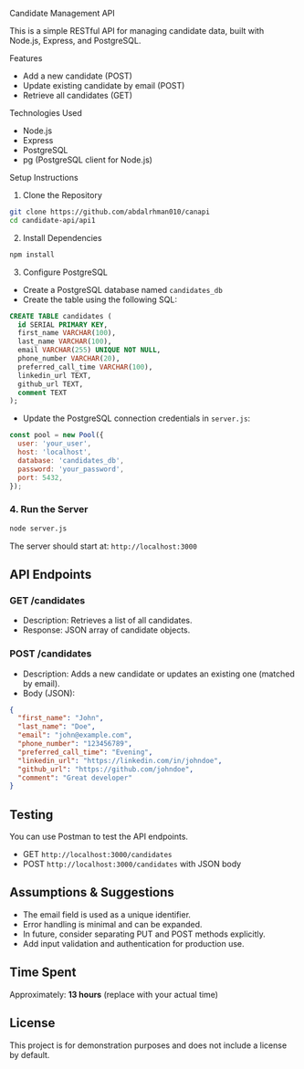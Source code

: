 Candidate Management API

This is a simple RESTful API for managing candidate data, built with Node.js, Express, and PostgreSQL.

Features

- Add a new candidate (POST)
- Update existing candidate by email (POST)
- Retrieve all candidates (GET)

Technologies Used

- Node.js
- Express
- PostgreSQL
- pg (PostgreSQL client for Node.js)

Setup Instructions

1. Clone the Repository

```bash
git clone https://github.com/abdalrhman010/canapi
cd candidate-api/api1
```

2. Install Dependencies

```bash
npm install
```

3. Configure PostgreSQL

- Create a PostgreSQL database named `candidates_db`
- Create the table using the following SQL:

```sql
CREATE TABLE candidates (
  id SERIAL PRIMARY KEY,
  first_name VARCHAR(100),
  last_name VARCHAR(100),
  email VARCHAR(255) UNIQUE NOT NULL,
  phone_number VARCHAR(20),
  preferred_call_time VARCHAR(100),
  linkedin_url TEXT,
  github_url TEXT,
  comment TEXT
);
```

- Update the PostgreSQL connection credentials in `server.js`:

```js
const pool = new Pool({
  user: 'your_user',
  host: 'localhost',
  database: 'candidates_db',
  password: 'your_password',
  port: 5432,
});
```

### 4. Run the Server

```bash
node server.js
```

The server should start at: `http://localhost:3000`

## API Endpoints

### GET /candidates

- Description: Retrieves a list of all candidates.
- Response: JSON array of candidate objects.

### POST /candidates

- Description: Adds a new candidate or updates an existing one (matched by email).
- Body (JSON):

```json
{
  "first_name": "John",
  "last_name": "Doe",
  "email": "john@example.com",
  "phone_number": "123456789",
  "preferred_call_time": "Evening",
  "linkedin_url": "https://linkedin.com/in/johndoe",
  "github_url": "https://github.com/johndoe",
  "comment": "Great developer"
}
```

## Testing

You can use Postman to test the API endpoints.

- GET `http://localhost:3000/candidates`
- POST `http://localhost:3000/candidates` with JSON body

## Assumptions & Suggestions

- The email field is used as a unique identifier.
- Error handling is minimal and can be expanded.
- In future, consider separating PUT and POST methods explicitly.
- Add input validation and authentication for production use.

## Time Spent

Approximately: **13 hours** (replace with your actual time)

## License

This project is for demonstration purposes and does not include a license by default.

